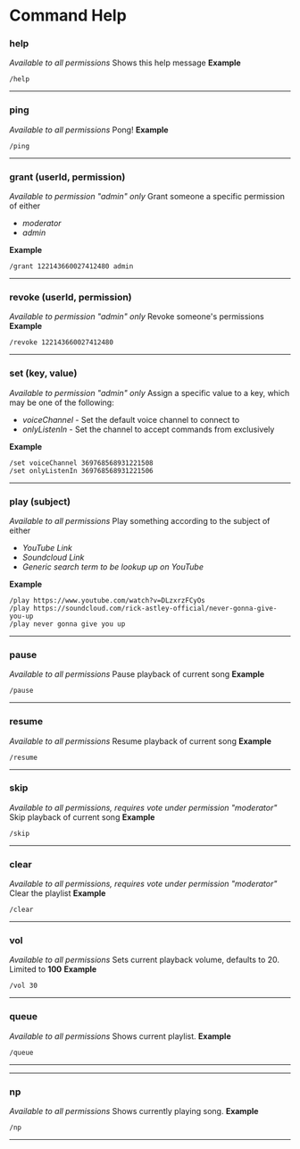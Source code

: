 # Command Help

### help
*Available to all permissions*
Shows this help message
**Example**
```
/help
```
---
### ping
*Available to all permissions*
Pong!
**Example**
```
/ping
```
---
### grant (userId, permission)
*Available to permission "admin" only*
Grant someone a specific permission of either
- *moderator*
- *admin*

**Example**
```
/grant 122143660027412480 admin
```
---
### revoke (userId, permission)
*Available to permission "admin" only*
Revoke someone's permissions
**Example**
```
/revoke 122143660027412480
```
---
### set (key, value)
*Available to permission "admin" only*
Assign a specific value to a key, which may be one of the following:
- *voiceChannel* - Set the default voice channel to connect to
- *onlyListenIn* - Set the channel to accept commands from exclusively

**Example**
```
/set voiceChannel 369768568931221508
/set onlyListenIn 369768568931221506
```
---
### play (subject)
*Available to all permissions*
Play something according to the subject of either
- *YouTube Link*
- *Soundcloud Link*
- *Generic search term to be lookup up on YouTube*

**Example**
```
/play https://www.youtube.com/watch?v=DLzxrzFCyOs
/play https://soundcloud.com/rick-astley-official/never-gonna-give-you-up
/play never gonna give you up
```
---
### pause
*Available to all permissions*
Pause playback of  current song
**Example**
```
/pause
```
---
### resume
*Available to all permissions*
Resume playback of  current song
**Example**
```
/resume
```
---
### skip
*Available to all permissions, requires vote under permission "moderator"*
Skip playback of  current song
**Example**
```
/skip
```
---
### clear
*Available to all permissions, requires vote under permission "moderator"*
Clear the playlist
**Example**
```
/clear
```
---
### vol
*Available to all permissions*
Sets current playback volume, defaults to 20. Limited to **100**
**Example**
```
/vol 30
```
---
### queue
*Available to all permissions*
Shows current playlist.
**Example**
```
/queue
```
---
---
### np
*Available to all permissions*
Shows currently playing song.
**Example**
```
/np
```
---
